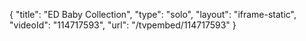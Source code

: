 {
    "title": "ED Baby Collection",
    "type": "solo",
    "layout": "iframe-static",
    "videoId": "114717593",
    "url": "\/tvpembed\/114717593"
}